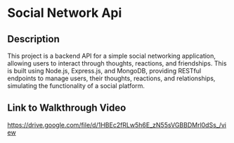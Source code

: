# Social Network Api

## Description
This project is a backend API for a simple social networking application, allowing users to interact through thoughts, reactions, and friendships. This is built using Node.js, Express.js, and MongoDB, providing RESTful endpoints to manage users, their thoughts, reactions, and relationships, simulating the functionality of a social platform.

## Link to Walkthrough Video
https://drive.google.com/file/d/1HBEc2fRLw5h6E_zN55sVGBBDMrl0dSs_/view